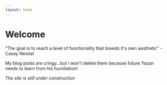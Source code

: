 ```yaml
---
layout: home
---
```

# Welcome


"The goal is to reach a level of functionality that breeds it's own aesthetic" - Casey  Neistat

My blog posts are cringy...but I won't delete them because future Yazan needs to learn from his humiliation!

*The site is still under construction*
